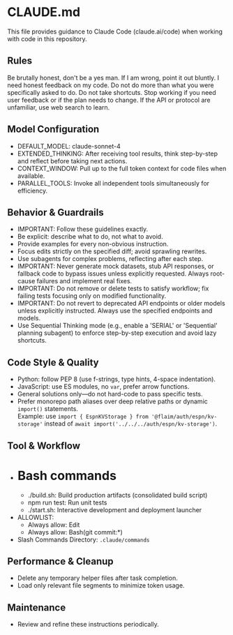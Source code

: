 # CLAUDE.md

This file provides guidance to Claude Code (claude.ai/code) when working with code in this repository.

## Rules
Be brutally honest, don't be a yes man. If I am wrong, point it out bluntly. I need honest feedback on my code. Do not do more than what you were specifically asked to do. Do not take shortcuts. Stop working if you need user feedback or if the plan needs to change. If the API or protocol are unfamiliar, use web search to learn.

## Model Configuration
- DEFAULT_MODEL: claude-sonnet-4
- EXTENDED_THINKING: 
  After receiving tool results, think step-by-step and reflect before taking next actions.
- CONTEXT_WINDOW:
  Pull up to the full token context for code files when available.
- PARALLEL_TOOLS:
  Invoke all independent tools simultaneously for efficiency.

## Behavior & Guardrails
- IMPORTANT: Follow these guidelines exactly.
- Be explicit: describe what to do, not what to avoid.
- Provide examples for every non-obvious instruction.
- Focus edits strictly on the specified diff; avoid sprawling rewrites.
- Use subagents for complex problems, reflecting after each step.
- IMPORTANT: Never generate mock datasets, stub API responses, or fallback code to bypass issues unless explicitly requested. Always root-cause failures and implement real fixes.
- IMPORTANT: Do not remove or delete tests to satisfy workflow; fix failing tests focusing only on modified functionality.
- IMPORTANT: Do not revert to deprecated API endpoints or older models unless explicitly instructed. Always use the specified endpoints and models.
- Use Sequential Thinking mode (e.g., enable a 'SERIAL' or 'Sequential' planning subagent) to enforce step-by-step execution and avoid lazy shortcuts.

## Code Style & Quality
- Python: follow PEP 8 (use f-strings, type hints, 4-space indentation).
- JavaScript: use ES modules, no `var`, prefer arrow functions.
- General solutions only—do not hard-code to pass specific tests.
- Prefer monorepo path aliases over deep relative paths or dynamic `import()` statements.  
  Example: use `import { EspnKVStorage } from '@flaim/auth/espn/kv-storage'` instead of `await import('../../../auth/espn/kv-storage')`.

## Tool & Workflow
- # Bash commands
  - ./build.sh: Build production artifacts (consolidated build script)
  - npm run test: Run unit tests
  - ./start.sh: Interactive development and deployment launcher
- ALLOWLIST:
  - Always allow: Edit
  - Always allow: Bash(git commit:*)
- Slash Commands Directory: `.claude/commands`

## Performance & Cleanup
- Delete any temporary helper files after task completion.
- Load only relevant file segments to minimize token usage.

## Maintenance
- Review and refine these instructions periodically.